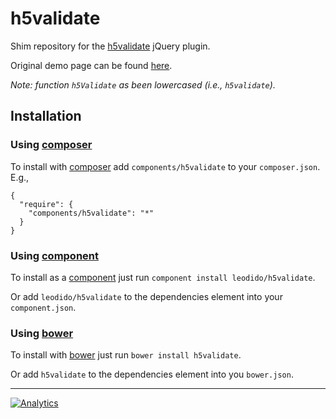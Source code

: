 h5validate
==========

Shim repository for the [h5validate](https://github.com/dilvie/h5Validate) jQuery plugin.

Original demo page can be found [here](http://ericleads.com/h5validate/).

_Note: function `h5Validate` as been lowercased (i.e., `h5validate`)._

Installation
------------

### Using [composer](https://github.com/composer/composer)
    
To install with [composer](http://packagist.org/packages/components/h5validate) add `components/h5validate` to your `composer.json`. E.g.,

```
{
  "require": {
    "components/h5validate": "*"
  }
}
```

### Using [component](http://component.io)
    
To install as a [component](https://github.com/component/component) just run `component install leodido/h5validate`.

Or add `leodido/h5validate` to the dependencies element into your `component.json`.

### Using [bower](http://bower.io)

To install with [bower]() just run `bower install h5validate`.

Or add `h5validate` to the dependencies element into you `bower.json`.

---

[![Analytics](https://ga-beacon.appspot.com/UA-49657176-1/h5validate)](https://github.com/igrigorik/ga-beacon)

